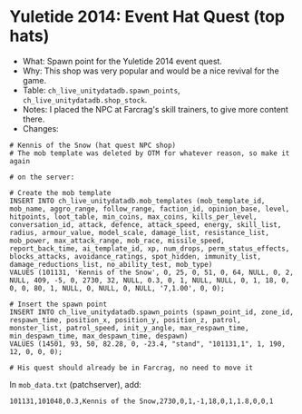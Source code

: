 # Yuletide 2014: Event Hat Quest (top hats)

* What: Spawn point for the Yuletide 2014 event quest.
* Why: This shop was very popular and would be a nice revival for the game.
* Table: `ch_live_unitydatadb.spawn_points`, `ch_live_unitydatadb.shop_stock`.
* Notes: I placed the NPC at Farcrag's skill trainers, to give more content there.
* Changes:
```
# Kennis of the Snow (hat quest NPC shop)
# The mob template was deleted by OTM for whatever reason, so make it again

# on the server:

# Create the mob template
INSERT INTO ch_live_unitydatadb.mob_templates (mob_template_id, mob_name, aggro_range, follow_range, faction_id, opinion_base, level, hitpoints, loot_table, min_coins, max_coins, kills_per_level, conversation_id, attack, defence, attack_speed, energy, skill_list, radius, armour_value, model_scale, damage_list, resistance_list, mob_power, max_attack_range, mob_race, missile_speed, report_back_time, ai_template_id, xp, num_drops, perm_status_effects, blocks_attacks, avoidance_ratings, spot_hidden, immunity_list, damage_reductions_list, no_ability_test, mob_type)
VALUES (101131, 'Kennis of the Snow', 0, 25, 0, 51, 0, 64, NULL, 0, 2, NULL, 409, -5, 0, 2730, 32, NULL, 0.3, 0, 1, NULL, NULL, 0, 1, 18, 0, 0, 0, 80, 1, NULL, 0, NULL, 0, NULL, '7,1.00', 0, 0);

# Insert the spawn point
INSERT INTO ch_live_unitydatadb.spawn_points (spawn_point_id, zone_id, respawn_time, position_x, position_y, position_z, patrol, monster_list, patrol_speed, init_y_angle, max_respawn_time, min_despawn_time, max_despawn_time, despawn)
VALUES (14501, 93, 50, 82.28, 0, -23.4, "stand", "101131,1", 1, 190, 12, 0, 0, 0);

# His quest should already be in Farcrag, no need to move it
```

In `mob_data.txt` (patchserver), add:
```
101131,101048,0.3,Kennis of the Snow,2730,0,1,-1,18,0,1,1.8,0,0,1
```
